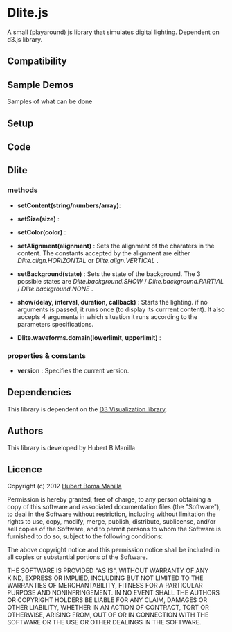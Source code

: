 # Dlite.js

A small (playaround) js library that simulates digital lighting. Dependent on d3.js library. 

## Compatibility

## Sample Demos

Samples of what can be done 

## Setup

## Code

## Dlite

### methods
* __setContent(string/numbers/array)__:

* __setSize(size)__ :

* __setColor(color)__ :

* __setAlignment(alignment)__ : Sets the alignment of the charaters in the content. The constants accepted by the alignment are either _Dlite.align.HORIZONTAL_ or _Dlite.align.VERTICAL_ .

* __setBackground(state)__ : Sets the state of the background. The 3 possible states are _Dlite.background.SHOW_ / _Dlite.background.PARTIAL_ / _Dlite.background.NONE_ .

* __show(delay, interval, duration, callback)__ : Starts the lighting. if no arguments is passed, it runs once (to display its currrent content). It also accepts 4 arguments  in which situation it runs according to the parameters specifications.

* __Dlite.waveforms.domain(lowerlimit, upperlimit)__ :


### properties & constants
* __version__ : Specifies the current version.


## Dependencies
This library is dependent on the [D3 Visualization library](http://mbostock.github.com/d3/).
## Authors
This library is developed by Hubert B Manilla
## Licence

Copyright (c) 2012 [Hubert Boma Manilla](http://bomsy-webcode.blogspot.co.uk/)

Permission is hereby granted, free of charge, to any person obtaining
a copy of this software and associated documentation files (the
"Software"), to deal in the Software without restriction, including
without limitation the rights to use, copy, modify, merge, publish,
distribute, sublicense, and/or sell copies of the Software, and to
permit persons to whom the Software is furnished to do so, subject to
the following conditions:

The above copyright notice and this permission notice shall be
included in all copies or substantial portions of the Software.

THE SOFTWARE IS PROVIDED "AS IS", WITHOUT WARRANTY OF ANY KIND,
EXPRESS OR IMPLIED, INCLUDING BUT NOT LIMITED TO THE WARRANTIES OF
MERCHANTABILITY, FITNESS FOR A PARTICULAR PURPOSE AND
NONINFRINGEMENT. IN NO EVENT SHALL THE AUTHORS OR COPYRIGHT HOLDERS BE
LIABLE FOR ANY CLAIM, DAMAGES OR OTHER LIABILITY, WHETHER IN AN ACTION
OF CONTRACT, TORT OR OTHERWISE, ARISING FROM, OUT OF OR IN CONNECTION
WITH THE SOFTWARE OR THE USE OR OTHER DEALINGS IN THE SOFTWARE.